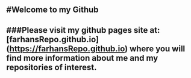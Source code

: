 #Welcome to my Github 
---
###Please visit my github pages site at: [farhansRepo.github.io] (https://farhansRepo.github.io) where you will find more information about me and my repositories of interest.
---


